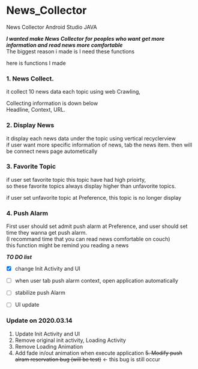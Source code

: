 # News_Collector
News Collector Android Studio JAVA

***I wanted make News Collector for peoples who want get more information and read news more comfortable***  
The biggest reason i made is I need these functions

here is functions I made    
### 1. News Collect.
it collect 10 news data each topic using web Crawling,  

Collecting information is down below  
Headline, Context, URL.

### 2. Display News  
it display each news data under the topic using vertical recyclerview    
if user want more specific information of news, tab the news item. then will be connect news page autometically


### 3. Favorite Topic  
if user set favorite topic this topic have had high prioirty,  
so these favorite topics always display higher than unfavorite topics.


if user set unfavorite topic at Preference, this topic is no longer display

### 4. Push Alarm  
First user should set admit push alarm at Preference, and user should set time they wanna get push alarm.   
(I recommand time that you can read news comfortable on couch)  
this function might be remind you reading a news 

 ***TO DO list***
 - [x] change Init Activity and UI
 - [ ] when user tab push alarm context, open application automatically 
 - [ ] stabilize push Alarm    
 - [ ] UI update  

 
 
 
 ### Update on 2020.03.14
 1. Update Init Activity and UI
 2. Remove original init activity, Loading Activity
 3. Remove Loading Animation
 4. Add fade in/out animation when execute application 
 ~~5. Modify push alram reservation bug (will be test)~~    <- this bug is still occur
 
